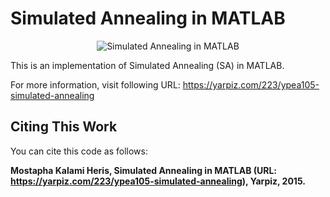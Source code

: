 # Simulated Annealing in MATLAB

<p align="center">
    <img src="https://yarpiz.com/wp-content/uploads/2015/09/ypea105-simulated-annealing.jpg" alt="Simulated Annealing in MATLAB">
</p>

This is an implementation of Simulated Annealing (SA) in MATLAB.

For more information, visit following URL:
https://yarpiz.com/223/ypea105-simulated-annealing

## Citing This Work
You can cite this code as follows:

**Mostapha Kalami Heris, Simulated Annealing in MATLAB (URL: https://yarpiz.com/223/ypea105-simulated-annealing), Yarpiz, 2015.**
